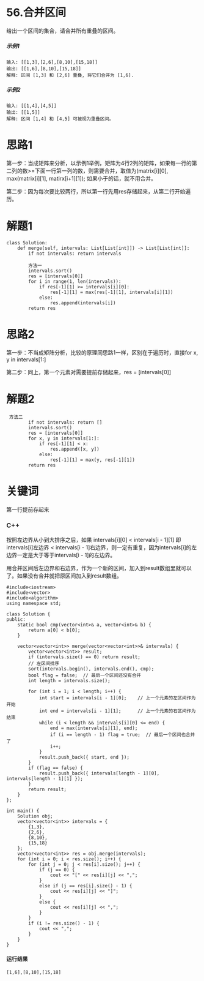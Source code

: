 # 56.合并区间
给出一个区间的集合，请合并所有重叠的区间。
##### 示例1
    输入: [[1,3],[2,6],[8,10],[15,18]]
    输出: [[1,6],[8,10],[15,18]]
    解释: 区间 [1,3] 和 [2,6] 重叠, 将它们合并为 [1,6].
##### 示例2
    输入: [[1,4],[4,5]]
    输出: [[1,5]]
    解释: 区间 [1,4] 和 [4,5] 可被视为重叠区间。
# 思路1
第一步：当成矩阵来分析，以示例1举例，矩阵为4行2列的矩阵，如果每一行的第二列的数>=下面一行第一列的数，则需要合并，取值为(matrix[i][0], max(matrix[i][1], matirx[i+1][1]); 如果小于的话，就不用合并。

第二步：因为每次要比较两行，所以第一行先用res存储起来，从第二行开始遍历。
# 解题1
    class Solution:
        def merge(self, intervals: List[List[int]]) -> List[List[int]]:
            if not intervals: return intervals

            方法一
            intervals.sort()
            res = [intervals[0]]
            for i in range(1, len(intervals)):
                if res[-1][1] >= intervals[i][0]:
                    res[-1][1] = max(res[-1][1], intervals[i][1])
                else:
                    res.append(intervals[i])
            return res
 # 思路2
 第一步：不当成矩阵分析，比较的原理同思路1一样，区别在于遍历时，直接for x, y in intervals[1:]
 
 第二步：同上，第一个元素对需要提前存储起来，res = [intervals[0]]
 # 解题2
     方法二
            if not intervals: return []
            intervals.sort()
            res = [intervals[0]]
            for x, y in intervals[1:]:
                if res[-1][1] < x:
                    res.append([x, y])
                else:
                    res[-1][1] = max(y, res[-1][1])
            return res
# 关键词
第一行提前存起来

### C++

按照左边界从小到大排序之后，如果 intervals[i][0] < intervals[i - 1][1] 即intervals[i]左边界 < intervals[i - 1]右边界，则一定有重复，因为intervals[i]的左边界一定是大于等于intervals[i - 1]的左边界。

用合并区间后左边界和右边界，作为一个新的区间，加入到result数组里就可以了。如果没有合并就把原区间加入到result数组。

    #include<iostream>
    #include<vector>
    #include<algorithm>
    using namespace std;

    class Solution {
    public:
        static bool cmp(vector<int>& a, vector<int>& b) {
            return a[0] < b[0];
        }

        vector<vector<int>> merge(vector<vector<int>>& intervals) {
            vector<vector<int>> result;
            if (intervals.size() == 0) return result;
            // 左区间排序
            sort(intervals.begin(), intervals.end(), cmp);
            bool flag = false;  // 最后一个区间还没有合并
            int length = intervals.size();

            for (int i = 1; i < length; i++) {
                int start = intervals[i - 1][0];    // 上一个元素的左区间作为开始
                int end = intervals[i - 1][1];      // 上一个元素的右区间作为结束
                while (i < length && intervals[i][0] <= end) {
                    end = max(intervals[i][1], end);
                    if (i == length - 1) flag = true;  // 最后一个区间也合并了
                    i++;
                }
                result.push_back({ start, end });
            }
            if (flag == false) {
                result.push_back({ intervals[length - 1][0], intervals[length - 1][1] });
            }
            return result;
        }
    };

    int main() {
        Solution obj;
        vector<vector<int>> intervals = {
            {1,3},
            {2,6},
            {8,10},
            {15,18}
        };
        vector<vector<int>> res = obj.merge(intervals);
        for (int i = 0; i < res.size(); i++) {
            for (int j = 0; j < res[i].size(); j++) {
                if (j == 0) {
                    cout << "[" << res[i][j] << ",";
                }
                else if (j == res[i].size() - 1) {
                    cout << res[i][j] << "]";
                }
                else {
                    cout << res[i][j] << ",";
                }
            }
            if (i != res.size() - 1) {
                cout << ",";
            }
        }
    }
#### 运行结果
    [1,6],[8,10],[15,18]
